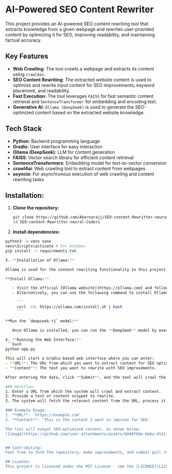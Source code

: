 # AI-Powered SEO Content Rewriter

This project provides an AI-powered SEO content rewriting tool that extracts knowledge from a given webpage and rewrites user-provided content by optimizing it for SEO, improving readability, and maintaining factual accuracy.

## Key Features
- **Web Crawling**: The tool crawls a webpage and extracts its content using `crawl4ai`.
- **SEO Content Rewriting**: The extracted website content is used to optimize and rewrite input content for SEO improvements, keyword placement, and readability.
- **Fast Execution**: The tool leverages `FAISS` for fast semantic content retrieval and `SentenceTransformer` for embedding and encoding text.
- **Generative AI**: `Ollama (DeepSeek)` is used to generate the SEO-optimized content based on the extracted website knowledge.

## Tech Stack
- **Python**: Backend programming language
- **Gradio**: User interface for easy interaction
- **Ollama (DeepSeek)**: LLM for content generation
- **FAISS**: Vector search library for efficient content retrieval
- **SentenceTransformers**: Embedding model for text-to-vector conversion
- **crawl4ai**: Web crawling tool to extract content from webpages
- **asyncio**: For asynchronous execution of web crawling and content rewriting tasks


## Installation:

1. **Clone the repository:**
   ```bash
   git clone https://github.com/Abarnarajj/SEO-content-Rewritter-neural-Coders.git
   cd SEO-content-Rewritter-neural-Coders
   
2. **Install dependencies:**
   
```bash
python3 -m venv venv
venv\Scripts\activate # For Windows
pip install -r requirements.txt

3. **Installation of Ollama:**

Ollama is used for the content rewriting functionality in this project. To run the **DeepSeek** model, follow the steps below:

**Install Ollama:**

   - Visit the official [Ollama website](https://ollama.com) and follow the installation instructions for your operating system (Windows, macOS, or Linux).
   - Alternatively, you can use the following command to install Ollama:

     ```
     curl -sSL https://ollama.com/install.sh | bash
     ```

**Run the `deepseek-r1` model:**

   Once Ollama is installed, you can run the **DeepSeek** model by executing the following command:

4. **Running the Web Interface:**
```bash
python app.py

This will start a Gradio-based web interface where you can enter:
- **URL**: The URL from which you want to extract content for SEO optimization.
- **Content**: The text you want to rewrite with SEO improvements.

After entering the data, click **Submit**, and the tool will crawl the webpage, retrieve the content, and then rewrite the content based on the website knowledge.

### Workflow:
1. Enter a URL from which the system will crawl and extract content.
2. Provide a text or content snippet to rewrite.
3. The system will fetch the relevant content from the URL, process it using FAISS for retrieval, and rewrite it with SEO optimizations using Ollama's **DeepSeek** model.

### Example Usage:
1. **URL**: `https://example.com`
2. **Content**: `This is the content I want to improve for SEO.`

The tool will output SEO-optimized content, as shown below:
![image](https://github.com/user-attachments/assets/b848fb0e-beba-4531-8d1e-de0b8b93e56d)


## Contributing:
Feel free to fork the repository, make improvements, and submit pull requests. We welcome contributions!

## License:
This project is licensed under the MIT License - see the [LICENSE](LICENSE) file for details.





